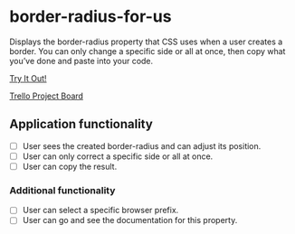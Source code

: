# border-radius-for-us

Displays the border-radius property that CSS uses when a user creates a border. You can only change a specific side or all at once, then copy what you’ve done and paste into your code.

[Try It Out!](https://dmaslov.dev/b-radius-for-us)

[Trello Project Board](https://trello.com/b/GVyuOEv3)

## Application functionality
- [ ] User sees the created border-radius and can adjust its position.
- [ ] User can only correct a specific side or all at once.
- [ ] User can copy the result.

### Additional functionality
- [ ] User can select a specific browser prefix.
- [ ] User can go and see the documentation for this property.
